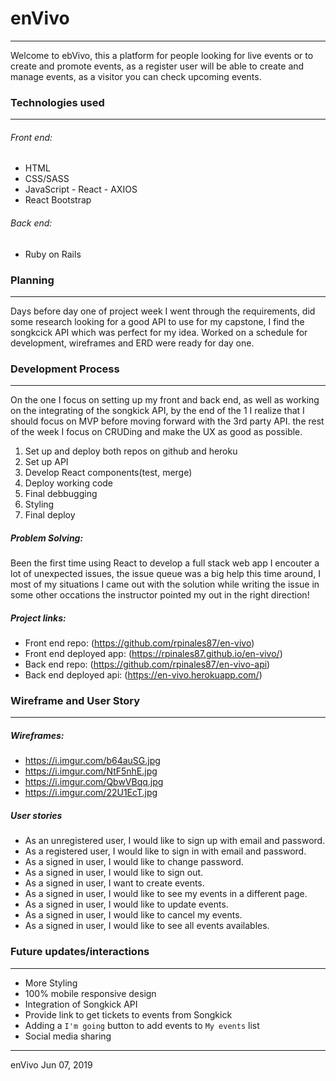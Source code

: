 # enVivo
-------------------------
Welcome to ebVivo, this a platform for people looking for live events or to create and promote events,
as a register user will be able to create and manage events, as a visitor you can check upcoming events.

### Technologies used
-----------------------
###### Front end:
* HTML
* CSS/SASS
* JavaScript - React - AXIOS
* React Bootstrap

###### Back end:
* Ruby on Rails

### Planning
------------------------------
Days before day one of project week I went through the requirements, did some research
looking for a good API to use for my capstone, I find the songkcick API which was perfect for my idea.
Worked on a schedule for development, wireframes and ERD were ready for day one.

### Development Process
--------------------------------
On the one I focus on setting up my front and back end, as well as working on the integrating of the songkick API, by the end of the 1 I realize that I should focus on MVP before moving forward with the 3rd party API. the rest of the week I focus on CRUDing and make the UX as good as possible.

1. Set up and deploy both repos on github and heroku
2. Set up API
3. Develop React components(test, merge)
6. Deploy working code
8. Final debbugging
9. Styling
10. Final deploy

##### Problem Solving:
Been the first time using React to develop a full stack web app I encouter a lot of unexpected issues,
the issue queue was a big help this time around, I most of my situations I came out with the solution while writing the issue in some other occations the instructor pointed my out in the right direction!

##### Project links:
* Front end repo: (https://github.com/rpinales87/en-vivo)
* Front end deployed app: (https://rpinales87.github.io/en-vivo/)
* Back end repo: (https://github.com/rpinales87/en-vivo-api)
* Back end deployed api: (https://en-vivo.herokuapp.com/)

### Wireframe and User Story
--------------------------------------
##### Wireframes:
* https://i.imgur.com/b64auSG.jpg
* https://i.imgur.com/NtF5nhE.jpg
* https://i.imgur.com/QbwVBqq.jpg
* https://i.imgur.com/22U1EcT.jpg

##### User stories
* As an unregistered user, I would like to sign up with email and password.
* As a registered user, I would like to sign in with email and password.
* As a signed in user, I would like to change password.
* As a signed in user, I would like to sign out.
* As a signed in user, I want to create events.
* As a signed in user, I would like to see my events in a different page.
* As a signed in user, I would like to update events.
* As a signed in user, I would like to cancel my events.
* As a signed in user, I would like to see all events availables.

### Future updates/interactions
-------------------------
* More Styling
* 100% mobile responsive design
* Integration of Songkick API
* Provide link to get tickets to events from Songkick
* Adding a `I'm going` button to add events to `My events` list
* Social media sharing

----------
enVivo Jun 07, 2019
